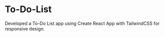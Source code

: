# To-Do-List
Developed a To-Do List app using Create React App with TailwindCSS for responsive design.
